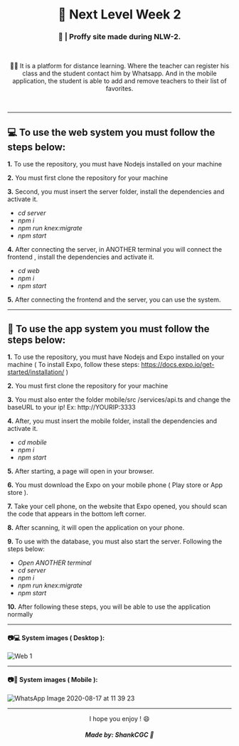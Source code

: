 <h1 align="center">📕 Next Level Week 2</h1>

<h3 align="center">📖 | Proffy site made during NLW-2.</h3>

&nbsp;

<p align="center">
👨‍🏫 It is a platform for distance learning. Where the teacher can register his class and the student contact him by Whatsapp. And in the mobile application, the student is able to add and remove teachers to their list of favorites.
</p>

&nbsp;

---

## 💻 To use the web system you must follow the steps below:

**1.** To use the repository, you must have Nodejs installed on your machine

**2.** You must first clone the repository for your machine

**3.** Second, you must insert the server folder, install the dependencies and activate it.
- *cd server*
- *npm i*
- *npm run knex:migrate*
- *npm start*

**4.** After connecting the server, in ANOTHER terminal you will connect the frontend , install the dependencies and activate it.
- *cd web*
- *npm i*
- *npm start*

**5.** After connecting the frontend and the server, you can use the system.

---

## 📱 To use the app system you must follow the steps below:

**1.** To use the repository, you must have Nodejs and Expo installed on your machine ( To install Expo, follow these steps: https://docs.expo.io/get-started/installation/ )

**2.** You must first clone the repository for your machine

**3.** You must also enter the folder mobile/src /services/api.ts and change the baseURL to your ip! Ex: http://YOURIP:3333

**4.** After, you must insert the mobile folder, install the dependencies and activate it.
- *cd mobile*
- *npm i*
- *npm start*

**5.** After starting, a page will open in your browser.

**6.** You must download the Expo on your mobile phone ( Play store or App store ).

**7.** Take your cell phone, on the website that Expo opened, you should scan the code that appears in the bottom left corner.

**8.** After scanning, it will open the application on your phone.

**9.** To use with the database, you must also start the server. Following the steps below:
- *Open ANOTHER terminal*
- *cd server*
- *npm i*
- *npm run knex:migrate*
- *npm start*

**10.** After following these steps, you will be able to use the application normally

---

#### 📷💻 System images ( Desktop ):

![Web 1](https://user-images.githubusercontent.com/57328274/90399808-f08e3800-e071-11ea-82ec-aed26bc65778.png)

---

#### 📷📱 System images ( Mobile ):

![WhatsApp Image 2020-08-17 at 11 39 23](https://user-images.githubusercontent.com/57328274/90408908-e292e400-e07e-11ea-87cd-d53c3dab6a02.jpeg)

---

<p align="center">I hope you enjoy ! 😄</p>

<h5 align="center">Made by: ShankCGC 🖤</h5>
